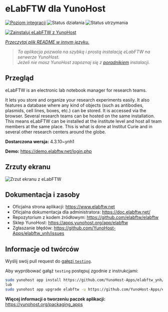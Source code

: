 <!--
To README zostało automatycznie wygenerowane przez <https://github.com/YunoHost/apps/tree/master/tools/readme_generator>
Nie powinno być ono edytowane ręcznie.
-->

# eLabFTW dla YunoHost

[![Poziom integracji](https://apps.yunohost.org/badge/integration/elabftw)](https://ci-apps.yunohost.org/ci/apps/elabftw/)
![Status działania](https://apps.yunohost.org/badge/state/elabftw)
![Status utrzymania](https://apps.yunohost.org/badge/maintained/elabftw)

[![Zainstaluj eLabFTW z YunoHost](https://install-app.yunohost.org/install-with-yunohost.svg)](https://install-app.yunohost.org/?app=elabftw)

*[Przeczytaj plik README w innym języku.](./ALL_README.md)*

> *Ta aplikacja pozwala na szybką i prostą instalację eLabFTW na serwerze YunoHost.*  
> *Jeżeli nie masz YunoHost zapoznaj się z [poradnikiem](https://yunohost.org/install) instalacji.*

## Przegląd

eLabFTW is an electronic lab notebook manager for research teams.

It lets you store and organize your research experiments easily. It also features a database where any kind of objects (such as antibodies, plasmids, cell lines, boxes, etc.) can be stored. It is accessed via the browser. Several research teams can be hosted on the same installation. This means eLabFTW can be installed at the institute level and host all team members at the same place. This is what is done at Institut Curie and in several other research centers around the globe.

**Dostarczona wersja:** 4.3.10~ynh1

**Demo:** <https://demo.elabftw.net/login.php>

## Zrzuty ekranu

![Zrzut ekranu z eLabFTW](./doc/screenshots/screen-1.jpg)

## Dokumentacja i zasoby

- Oficjalna strona aplikacji: <https://www.elabftw.net>
- Oficjalna dokumentacja dla administratora: <https://doc.elabftw.net/>
- Repozytorium z kodem źródłowym: <https://github.com/elabftw/elabftw>
- Sklep YunoHost: <https://apps.yunohost.org/app/elabftw>
- Zgłaszanie błędów: <https://github.com/YunoHost-Apps/elabftw_ynh/issues>

## Informacje od twórców

Wyślij swój pull request do [gałęzi `testing`](https://github.com/YunoHost-Apps/elabftw_ynh/tree/testing).

Aby wypróbować gałąź `testing` postępuj zgodnie z instrukcjami:

```bash
sudo yunohost app install https://github.com/YunoHost-Apps/elabftw_ynh/tree/testing --debug
lub
sudo yunohost app upgrade elabftw -u https://github.com/YunoHost-Apps/elabftw_ynh/tree/testing --debug
```

**Więcej informacji o tworzeniu paczek aplikacji:** <https://yunohost.org/packaging_apps>
